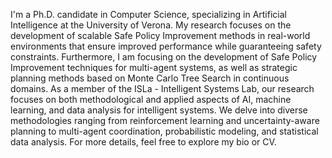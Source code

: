 I'm a Ph.D. candidate in Computer Science, specializing in Artificial Intelligence at the University of Verona. My research focuses on the development of scalable Safe Policy Improvement methods in real-world environments that ensure improved performance while guaranteeing safety constraints. Furthermore, I am focusing on the development of Safe Policy Improvement techniques for multi-agent systems, as well as strategic planning methods based on Monte Carlo Tree Search in continuous domains. As a member of the ISLa - Intelligent Systems Lab, our research focuses on both methodological and applied aspects of AI, machine learning, and data analysis for intelligent systems. We delve into diverse methodologies ranging from reinforcement learning and uncertainty-aware planning to multi-agent coordination, probabilistic modeling, and statistical data analysis. For more details, feel free to explore my bio or CV.

